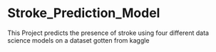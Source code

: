 # Stroke_Prediction_Model
This Project predicts the presence of stroke using four different data science models on a dataset gotten from kaggle
